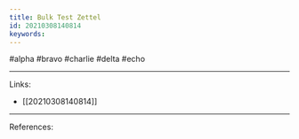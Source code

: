```yaml
---
title: Bulk Test Zettel
id: 20210308140814
keywords:
---
```

#alpha #bravo #charlie #delta #echo

---
Links:

- [[20210308140814]]

---
References:
